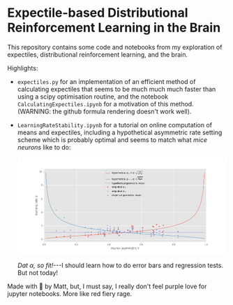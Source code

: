 # Expectile-based Distributional Reinforcement Learning in the Brain

This repository contains some code and notebooks from my exploration
of expectiles, distributional reinforcement learning, and the brain.

Highlights:

* `expectiles.py` for an implementation of an efficient method of
  calculating expectiles that seems to be much much much faster
  than using a scipy optimisation routine, and the notebook
  `CalculatingExpectiles.ipynb` for a motivation of this method.
  (WARNING: the github formula rendering doesn't work well).

* `LearningRateStability.ipynb` for a tutorial on online computation
  of means and expectiles, including a hypothetical asymmetric rate
  setting scheme which is probably optimal and seems to match what
  *mice neurons* like to do:
  
  ![Learning rate stability scheme fits neural data](plots/learning_rate_stability.png)

  *Dat α, so fit!*---I should learn how to do error bars and regression
  tests. But not today!


Made with :purple_heart: by Matt, but, I must say, I really don't
feel purple love for jupyter notebooks. More like red fiery rage.

